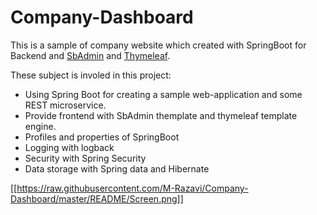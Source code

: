 # Company-Dashboard

This is a sample of company website which created with SpringBoot for Backend and [SbAdmin](https://startbootstrap.com/themes/sb-admin-2/) and [Thymeleaf](https://www.thymeleaf.org/).

These subject is involed in this project:
- Using Spring Boot for creating a sample web-application and some REST microservice.
- Provide frontend with SbAdmin themplate and thymeleaf template engine.
- Profiles and properties of SpringBoot
- Logging with logback
- Security with Spring Security
- Data storage with Spring data and Hibernate

[[https://raw.githubusercontent.com/M-Razavi/Company-Dashboard/master/README/Screen.png]]


